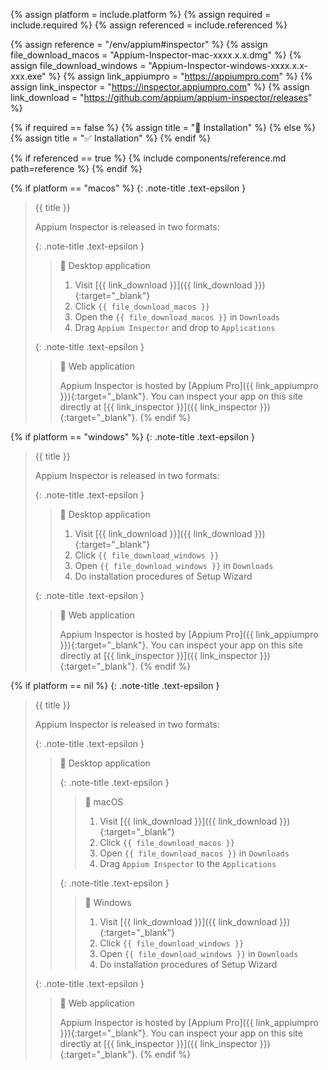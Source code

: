 <!-- LOCATION -->
<!-- _includes/components/appium/ -->

<!-- INCLUDE -->
<!-- components/appium/inspector-installation.md -->

<!-- VARIABLES -->
<!-- platform:      [macos, windows], default to ALL -->
<!-- required:      [true, false], default to true -->
<!-- referenced:    [true, false], default to false -->


<!-- READ VARIABLES -->
{% assign platform   = include.platform %}
{% assign required   = include.required %}
{% assign referenced = include.referenced %}


<!-- ASSIGN CONSTANTS -->
{% assign reference              = "/env/appium#inspector" %}
{% assign file_download_macos    = "Appium-Inspector-mac-xxxx.x.x.dmg" %}
{% assign file_download_windows  = "Appium-Inspector-windows-xxxx.x.x-xxx.exe" %}
{% assign link_appiumpro         = "https://appiumpro.com" %}
{% assign link_inspector         = "https://inspector.appiumpro.com" %}
{% assign link_download          = "https://github.com/appium/appium-inspector/releases" %}


<!-- DECIDE TO DISPLAY THE NECESSITY OF THE INSTALLATION -->
{% if required == false %}
    {% assign title = "🔲 Installation" %}
{% else %}
    {% assign title = "✅ Installation" %}
{% endif %}


<!-- DECIDE TO DISPLAY THE LINK OF THIS COMPONENT -->
{% if referenced == true %}
{% include components/reference.md path=reference %}
{% endif %}


<!-- MAIN CONTENT -->

<!-- MACOS -->
{% if platform == "macos" %}
{: .note-title .text-epsilon }
> {{ title }}
> 
> Appium Inspector is released in two formats:
> 
> {: .note-title .text-epsilon } 
>> 🔘 Desktop application
>>
>> 1. Visit [{{ link_download }}]({{ link_download }}){:target="\_blank"}
>> 2. Click `{{ file_download_macos }}`
>> 3. Open the `{{ file_download_macos }}` in `Downloads`
>> 4. Drag `Appium Inspector` and drop to `Applications`
> 
> {: .note-title .text-epsilon } 
>> 🔘 Web application
>>
>> Appium Inspector is hosted by [Appium Pro]({{ link_appiumpro }}){:target="\_blank"}.
>> You can inspect your app on this site directly at [{{ link_inspector }}]({{ link_inspector }}){:target="\_blank"}.
{% endif %}

<!-- WINDOWS -->
{% if platform == "windows" %}
{: .note-title .text-epsilon }
> {{ title }}
> 
> Appium Inspector is released in two formats:
> 
> {: .note-title .text-epsilon } 
>> 🔘 Desktop application
>>
>> 1. Visit [{{ link_download }}]({{ link_download }}){:target="\_blank"}
>> 2. Click `{{ file_download_windows }}`
>> 3. Open `{{ file_download_windows }}` in `Downloads`
>> 4. Do installation procedures of Setup Wizard
> 
> {: .note-title .text-epsilon } 
>> 🔘 Web application
>>
>> Appium Inspector is hosted by [Appium Pro]({{ link_appiumpro }}){:target="\_blank"}.
>> You can inspect your app on this site directly at [{{ link_inspector }}]({{ link_inspector }}){:target="\_blank"}.
{% endif %}

<!-- PLATFORMS -->
{% if platform == nil %}
{: .note-title .text-epsilon }
> {{ title }}
> 
> Appium Inspector is released in two formats:
> 
> {: .note-title .text-epsilon } 
>> 🔘 Desktop application
>>
>> {: .note-title .text-epsilon }
>>> 🔘 macOS
>>>
>>> 1. Visit [{{ link_download }}]({{ link_download }}){:target="\_blank"}
>>> 2. Click `{{ file_download_macos }}`
>>> 3. Open `{{ file_download_macos }}` in `Downloads`
>>> 4. Drag `Appium Inspector` to the `Applications`
>>
>> {: .note-title .text-epsilon }
>>> 🔘 Windows
>>>
>>> 1. Visit [{{ link_download }}]({{ link_download }}){:target="\_blank"}
>>> 2. Click `{{ file_download_windows }}`
>>> 3. Open `{{ file_download_windows }}` in `Downloads`
>>> 4. Do installation procedures of Setup Wizard
> 
> {: .note-title .text-epsilon } 
>> 🔘 Web application
>>
>> Appium Inspector is hosted by [Appium Pro]({{ link_appiumpro }}){:target="\_blank"}.
>> You can inspect your app on this site directly at [{{ link_inspector }}]({{ link_inspector }}){:target="\_blank"}.
{% endif %}